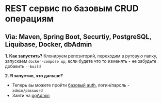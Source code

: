 # REST сервис по базовым CRUD операциям
## Via: Maven, Spring Boot, Securtiy, PostgreSQL, Liquibase, Docker, dbAdmin

**1. Как запустить?**
  Клонируем репозиторий, переходим в рутовую папку, запускаем `docker-compose up`, если будете что то изменять - не забудьте добавить `--build`

**2. Я запустил, что дальше?**
  - Теперь вы можете пройти [базовый auth](http://localhost:8080/index.html), логин/пароль - `admin/password`
  - Зайти на [pgAdmin](http://localhost:5050)
  
